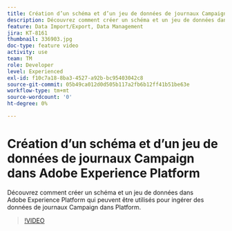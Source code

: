 ```yaml
---
title: Création d’un schéma et d’un jeu de données de journaux Campaign dans Adobe Experience Platform
description: Découvrez comment créer un schéma et un jeu de données dans Adobe Experience Platform qui peuvent être utilisés pour ingérer des données de journaux Campaign dans Platform.
feature: Data Import/Export, Data Management
jira: KT-8161
thumbnail: 336903.jpg
doc-type: feature video
activity: use
team: TM
role: Developer
level: Experienced
exl-id: f10c7a18-8ba3-4527-a92b-bc95403042c8
source-git-commit: 05b49ca012d0d505b117a2fb6b12ff41b51be63e
workflow-type: tm+mt
source-wordcount: '0'
ht-degree: 0%

---
```


# Création d’un schéma et d’un jeu de données de journaux Campaign dans Adobe Experience Platform

Découvrez comment créer un schéma et un jeu de données dans Adobe Experience Platform qui peuvent être utilisés pour ingérer des données de journaux Campaign dans Platform.

>[!VIDEO](https://video.tv.adobe.com/v/336903?quality=12&learn=on)
